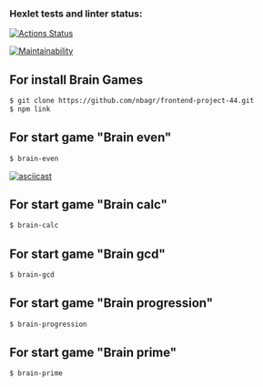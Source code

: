 ### Hexlet tests and linter status:
[![Actions Status](https://github.com/nbagr/frontend-project-44/workflows/hexlet-check/badge.svg)](https://github.com/nbagr/frontend-project-44/actions)

[![Maintainability](https://api.codeclimate.com/v1/badges/461244dd30109a0a389b/maintainability)](https://codeclimate.com/github/nbagr/frontend-project-44/maintainability)

## For install Brain Games
```sh
$ git clone https://github.com/nbagr/frontend-project-44.git
$ npm link
```

## For start game "Brain even"
```sh
$ brain-even
```
[![asciicast](https://asciinema.org/a/nAOM1tXK0Hk1BuGlprffN9lKq.svg)](https://asciinema.org/a/nAOM1tXK0Hk1BuGlprffN9lKq)

## For start game "Brain calc"
```sh
$ brain-calc
```

## For start game "Brain gcd"
```sh
$ brain-gcd
```

## For start game "Brain progression"
```sh
$ brain-progression
```

## For start game "Brain prime"
```sh
$ brain-prime
```